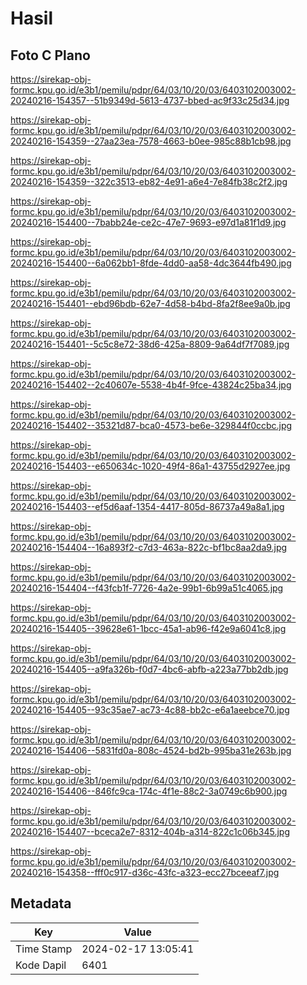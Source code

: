 # Hasil

## Foto C Plano

https://sirekap-obj-formc.kpu.go.id/e3b1/pemilu/pdpr/64/03/10/20/03/6403102003002-20240216-154357--51b9349d-5613-4737-bbed-ac9f33c25d34.jpg

https://sirekap-obj-formc.kpu.go.id/e3b1/pemilu/pdpr/64/03/10/20/03/6403102003002-20240216-154359--27aa23ea-7578-4663-b0ee-985c88b1cb98.jpg

https://sirekap-obj-formc.kpu.go.id/e3b1/pemilu/pdpr/64/03/10/20/03/6403102003002-20240216-154359--322c3513-eb82-4e91-a6e4-7e84fb38c2f2.jpg

https://sirekap-obj-formc.kpu.go.id/e3b1/pemilu/pdpr/64/03/10/20/03/6403102003002-20240216-154400--7babb24e-ce2c-47e7-9693-e97d1a81f1d9.jpg

https://sirekap-obj-formc.kpu.go.id/e3b1/pemilu/pdpr/64/03/10/20/03/6403102003002-20240216-154400--6a062bb1-8fde-4dd0-aa58-4dc3644fb490.jpg

https://sirekap-obj-formc.kpu.go.id/e3b1/pemilu/pdpr/64/03/10/20/03/6403102003002-20240216-154401--ebd96bdb-62e7-4d58-b4bd-8fa2f8ee9a0b.jpg

https://sirekap-obj-formc.kpu.go.id/e3b1/pemilu/pdpr/64/03/10/20/03/6403102003002-20240216-154401--5c5c8e72-38d6-425a-8809-9a64df7f7089.jpg

https://sirekap-obj-formc.kpu.go.id/e3b1/pemilu/pdpr/64/03/10/20/03/6403102003002-20240216-154402--2c40607e-5538-4b4f-9fce-43824c25ba34.jpg

https://sirekap-obj-formc.kpu.go.id/e3b1/pemilu/pdpr/64/03/10/20/03/6403102003002-20240216-154402--35321d87-bca0-4573-be6e-329844f0ccbc.jpg

https://sirekap-obj-formc.kpu.go.id/e3b1/pemilu/pdpr/64/03/10/20/03/6403102003002-20240216-154403--e650634c-1020-49f4-86a1-43755d2927ee.jpg

https://sirekap-obj-formc.kpu.go.id/e3b1/pemilu/pdpr/64/03/10/20/03/6403102003002-20240216-154403--ef5d6aaf-1354-4417-805d-86737a49a8a1.jpg

https://sirekap-obj-formc.kpu.go.id/e3b1/pemilu/pdpr/64/03/10/20/03/6403102003002-20240216-154404--16a893f2-c7d3-463a-822c-bf1bc8aa2da9.jpg

https://sirekap-obj-formc.kpu.go.id/e3b1/pemilu/pdpr/64/03/10/20/03/6403102003002-20240216-154404--f43fcb1f-7726-4a2e-99b1-6b99a51c4065.jpg

https://sirekap-obj-formc.kpu.go.id/e3b1/pemilu/pdpr/64/03/10/20/03/6403102003002-20240216-154405--39628e61-1bcc-45a1-ab96-f42e9a6041c8.jpg

https://sirekap-obj-formc.kpu.go.id/e3b1/pemilu/pdpr/64/03/10/20/03/6403102003002-20240216-154405--a9fa326b-f0d7-4bc6-abfb-a223a77bb2db.jpg

https://sirekap-obj-formc.kpu.go.id/e3b1/pemilu/pdpr/64/03/10/20/03/6403102003002-20240216-154405--93c35ae7-ac73-4c88-bb2c-e6a1aeebce70.jpg

https://sirekap-obj-formc.kpu.go.id/e3b1/pemilu/pdpr/64/03/10/20/03/6403102003002-20240216-154406--5831fd0a-808c-4524-bd2b-995ba31e263b.jpg

https://sirekap-obj-formc.kpu.go.id/e3b1/pemilu/pdpr/64/03/10/20/03/6403102003002-20240216-154406--846fc9ca-174c-4f1e-88c2-3a0749c6b900.jpg

https://sirekap-obj-formc.kpu.go.id/e3b1/pemilu/pdpr/64/03/10/20/03/6403102003002-20240216-154407--bceca2e7-8312-404b-a314-822c1c06b345.jpg

https://sirekap-obj-formc.kpu.go.id/e3b1/pemilu/pdpr/64/03/10/20/03/6403102003002-20240216-154358--fff0c917-d36c-43fc-a323-ecc27bceeaf7.jpg


## Metadata

| Key        | Value               |
| ---------- | ------------------- |
| Time Stamp | 2024-02-17 13:05:41 |
| Kode Dapil | 6401                |



